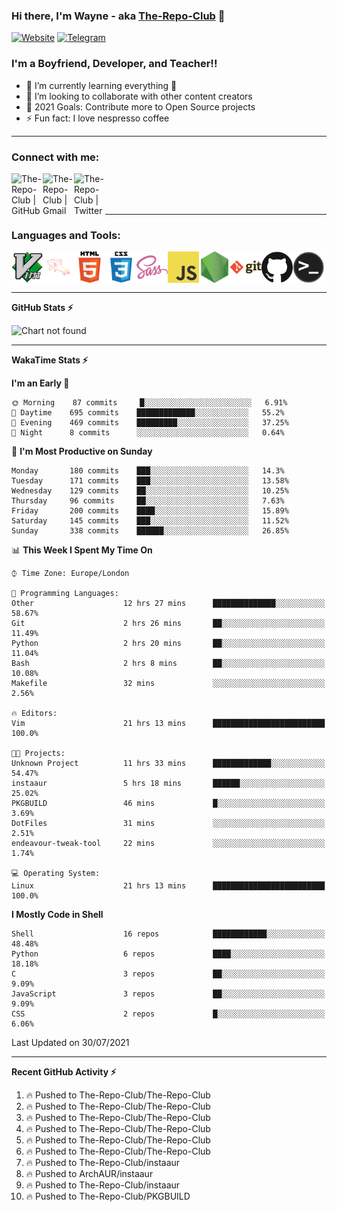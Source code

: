 ### Hi there, I'm Wayne - aka [The-Repo-Club][website] 👋

[![Website](https://img.shields.io/website?label=github.com/The-Repo-Club/&color=orange&style=flat-square&url=https://github.com/The-Repo-Club/)][website]
[![Telegram](https://img.shields.io/badge/Chat%20on-Telegram-orange.svg?color=orange&logo=telegram&style=flat-square)][telegram]

### I'm a Boyfriend, Developer, and Teacher!!

- 🌱 I’m currently learning everything 🤣
- 👯 I’m looking to collaborate with other content creators
- 🥅 2021 Goals: Contribute more to Open Source projects
- ⚡ Fun fact: I love nespresso coffee

---
### Connect with me:

[<img align="left" alt="The-Repo-Club | GitHub" width="50px" src="https://cdn.jsdelivr.net/npm/simple-icons@v3/icons/github.svg" />][website]
[<img align="left" alt="The-Repo-Club | Gmail" width="50px" src="https://cdn.jsdelivr.net/npm/simple-icons@v3/icons/gmail.svg" />][email]
[<img align="left" alt="The-Repo-Club | Twitter" width="50px" src="https://cdn.jsdelivr.net/npm/simple-icons@v3/icons/telegram.svg" />][telegram]

[website]: https://github.com/The-Repo-Club/
[email]: mailto:wayne6324@gmail.com
[telegram]: https://t.me/TheRepoClub

<br />
<br />
<br />

---
### Languages and Tools:

<img align="left" alt="Vim" width="50px" src="https://raw.githubusercontent.com/github/explore/80688e429a7d4ef2fca1e82350fe8e3517d3494d/topics/vim/vim.png" />
<img align="left" alt="Fish" width="50px" src="https://raw.githubusercontent.com/github/explore/80688e429a7d4ef2fca1e82350fe8e3517d3494d/topics/fish/fish.png" />
<img align="left" alt="HTML5" width="50px" src="https://raw.githubusercontent.com/github/explore/80688e429a7d4ef2fca1e82350fe8e3517d3494d/topics/html/html.png" />
<img align="left" alt="CSS3" width="50px" src="https://raw.githubusercontent.com/github/explore/80688e429a7d4ef2fca1e82350fe8e3517d3494d/topics/css/css.png" />
<img align="left" alt="Sass" width="50px" src="https://raw.githubusercontent.com/github/explore/80688e429a7d4ef2fca1e82350fe8e3517d3494d/topics/sass/sass.png" />
<img align="left" alt="JavaScript" width="50px" src="https://raw.githubusercontent.com/github/explore/80688e429a7d4ef2fca1e82350fe8e3517d3494d/topics/javascript/javascript.png" />
<img align="left" alt="Node.js" width="50px" src="https://raw.githubusercontent.com/github/explore/80688e429a7d4ef2fca1e82350fe8e3517d3494d/topics/nodejs/nodejs.png" />
<img align="left" alt="Git" width="50px" src="https://raw.githubusercontent.com/github/explore/80688e429a7d4ef2fca1e82350fe8e3517d3494d/topics/git/git.png" />
<img align="left" alt="GitHub" width="50px" src="https://raw.githubusercontent.com/github/explore/78df643247d429f6cc873026c0622819ad797942/topics/github/github.png" />
<img align="left" alt="Terminal" width="50px" src="https://raw.githubusercontent.com/github/explore/80688e429a7d4ef2fca1e82350fe8e3517d3494d/topics/terminal/terminal.png" />

<br />
<br />
<br />

---

**GitHub Stats ⚡**

![Chart not found](https://github-readme-stats.vercel.app/api?username=The-Repo-Club&theme=tokyonight&show_icons=true&count_private=true&hide_border=true&include_all_commits=true&custom_title=The-Repo-Club%27s+GitHub+Stats)


---

**WakaTime Stats ⚡**

<!--START_SECTION:waka-->
**I'm an Early 🐤** 

```text
🌞 Morning    87 commits     █░░░░░░░░░░░░░░░░░░░░░░░░   6.91% 
🌆 Daytime    695 commits    █████████████░░░░░░░░░░░░   55.2% 
🌃 Evening    469 commits    █████████░░░░░░░░░░░░░░░░   37.25% 
🌙 Night      8 commits      ░░░░░░░░░░░░░░░░░░░░░░░░░   0.64%

```
📅 **I'm Most Productive on Sunday** 

```text
Monday       180 commits    ███░░░░░░░░░░░░░░░░░░░░░░   14.3% 
Tuesday      171 commits    ███░░░░░░░░░░░░░░░░░░░░░░   13.58% 
Wednesday    129 commits    ██░░░░░░░░░░░░░░░░░░░░░░░   10.25% 
Thursday     96 commits     ██░░░░░░░░░░░░░░░░░░░░░░░   7.63% 
Friday       200 commits    ████░░░░░░░░░░░░░░░░░░░░░   15.89% 
Saturday     145 commits    ███░░░░░░░░░░░░░░░░░░░░░░   11.52% 
Sunday       338 commits    ██████░░░░░░░░░░░░░░░░░░░   26.85%

```


📊 **This Week I Spent My Time On** 

```text
⌚︎ Time Zone: Europe/London

💬 Programming Languages: 
Other                    12 hrs 27 mins      ██████████████░░░░░░░░░░░   58.67% 
Git                      2 hrs 26 mins       ██░░░░░░░░░░░░░░░░░░░░░░░   11.49% 
Python                   2 hrs 20 mins       ██░░░░░░░░░░░░░░░░░░░░░░░   11.04% 
Bash                     2 hrs 8 mins        ██░░░░░░░░░░░░░░░░░░░░░░░   10.08% 
Makefile                 32 mins             ░░░░░░░░░░░░░░░░░░░░░░░░░   2.56%

🔥 Editors: 
Vim                      21 hrs 13 mins      █████████████████████████   100.0%

🐱‍💻 Projects: 
Unknown Project          11 hrs 33 mins      █████████████░░░░░░░░░░░░   54.47% 
instaaur                 5 hrs 18 mins       ██████░░░░░░░░░░░░░░░░░░░   25.02% 
PKGBUILD                 46 mins             █░░░░░░░░░░░░░░░░░░░░░░░░   3.69% 
DotFiles                 31 mins             ░░░░░░░░░░░░░░░░░░░░░░░░░   2.51% 
endeavour-tweak-tool     22 mins             ░░░░░░░░░░░░░░░░░░░░░░░░░   1.74%

💻 Operating System: 
Linux                    21 hrs 13 mins      █████████████████████████   100.0%

```

**I Mostly Code in Shell** 

```text
Shell                    16 repos            ████████████░░░░░░░░░░░░░   48.48% 
Python                   6 repos             ████░░░░░░░░░░░░░░░░░░░░░   18.18% 
C                        3 repos             ██░░░░░░░░░░░░░░░░░░░░░░░   9.09% 
JavaScript               3 repos             ██░░░░░░░░░░░░░░░░░░░░░░░   9.09% 
CSS                      2 repos             █░░░░░░░░░░░░░░░░░░░░░░░░   6.06%

```



 Last Updated on 30/07/2021
<!--END_SECTION:waka-->

---

**Recent GitHub Activity :zap:**

<!--START_SECTION:activity-->
1. 🔥 Pushed to The-Repo-Club/The-Repo-Club
2. 🔥 Pushed to The-Repo-Club/The-Repo-Club
3. 🔥 Pushed to The-Repo-Club/The-Repo-Club
4. 🔥 Pushed to The-Repo-Club/The-Repo-Club
5. 🔥 Pushed to The-Repo-Club/The-Repo-Club
6. 🔥 Pushed to The-Repo-Club/The-Repo-Club
7. 🔥 Pushed to The-Repo-Club/instaaur
8. 🔥 Pushed to ArchAUR/instaaur
9. 🔥 Pushed to The-Repo-Club/instaaur
10. 🔥 Pushed to The-Repo-Club/PKGBUILD
<!--END_SECTION:activity-->